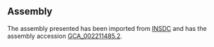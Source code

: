 
Assembly
--------

The assembly presented has been imported from 
[INSDC](http://www.insdc.org) and has the assembly accession
[GCA\_002211485.2](http://www.ebi.ac.uk/ena/data/view/GCA_002211485.2).

